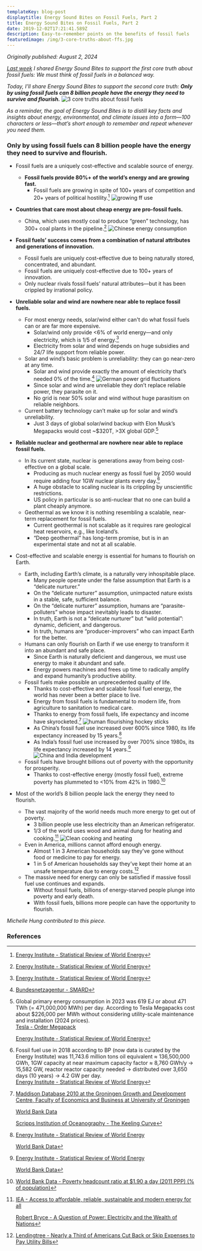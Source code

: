 ```yaml
---
templateKey: blog-post
displaytitle: Energy Sound Bites on Fossil Fuels, Part 2
title: Energy Sound Bites on Fossil Fuels, Part 2
date: 2019-12-02T17:21:41.589Z
description: Easy-to-remember points on the benefits of fossil fuels
featuredimage: /img/3-core-truths-about-ffs.jpg
---
```

_Originally published: August 2, 2024_

_[Last week](https://energytalkingpoints.com/energy-sound-bites-on-fossil-fuels-part-1/) I shared Energy Sound Bites to support the first core truth about fossil fuels: We must think of fossil fuels in a balanced way._

_Today, I’ll share Energy Sound Bites to support the second core truth:_ ***Only by using fossil fuels can 8 billion people have the energy they need to survive and flourish.***
    ![3 core truths about fossil fuels](/img/3-core-truths-about-ffs.jpg)

_As a reminder, the goal of Energy Sound Bites is to distill key facts and insights about energy, environmental, and climate issues into a form—100 characters or less—that’s short enough to remember and repeat whenever you need them._

### Only by using fossil fuels can 8 billion people have the energy they need to survive and flourish.

- Fossil fuels are a uniquely cost-effective and scalable source of energy.

    - **Fossil fuels provide 80%+ of the world’s energy and are growing fast.**
        - Fossil fuels are growing in spite of 100+ years of competition and 20+ years of political hostility.[^1]
        ![growing ff use](/img/growing-ff-use.jpg)

- **Countries that care most about cheap energy are pro-fossil fuels.**
    - China, which uses mostly coal to produce “green” technology, has 300+ coal plants in the pipeline.[^2]
    ![Chinese energy consumption](/img/chinese-energy-cons.jpg)

- **Fossil fuels’ success comes from a combination of natural attributes and generations of innovation.**
    - Fossil fuels are uniquely cost-effective due to being naturally stored, concentrated, and abundant.
    - Fossil fuels are uniquely cost-effective due to 100+ years of innovation.
    - Only nuclear rivals fossil fuels’ natural attributes—but it has been crippled by irrational policy.

- **Unreliable solar and wind are nowhere near able to replace fossil fuels.**
    - For most energy needs, solar/wind either can't do what fossil fuels can or are far more expensive.
        - Solar/wind only provide <6% of world energy—and only electricity, which is 1/5 of energy.[^3]
        - Electricity from solar and wind depends on huge subsidies and 24/7 life support from reliable power.
    - Solar and wind’s basic problem is unreliability: they can go near-zero at any time.
        - Solar and wind provide exactly the amount of electricity that’s needed 0% of the time.[^4]
        ![German power grid fluctuations](/img/image-18-solar-and-wind-in-germany-during-week-17-2020.jpg)
        - Since solar and wind are unreliable they don’t replace reliable power, they parasite on it.
        - No grid is near 50% solar and wind without huge parasitism on reliable neighbors.
    - Current battery technology can’t make up for solar and wind’s unreliability.
        - Just 3 days of global solar/wind backup with Elon Musk’s Megapacks would cost ~$320T, >3X global GDP.[^5]

- **Reliable nuclear and geothermal are nowhere near able to replace fossil fuels.**
    - In its current state, nuclear is generations away from being cost-effective on a global scale.
        - Producing as much nuclear energy as fossil fuel by 2050 would require adding four 1GW nuclear plants every day.[^6]
        - A huge obstacle to scaling nuclear is its crippling by unscientific restrictions.
        - US policy in particular is so anti-nuclear that no one can build a plant cheaply anymore.
    - Geothermal as we know it is nothing resembling a scalable, near-term replacement for fossil fuels.
        - Current geothermal is not scalable as it requires rare geological heat reservoirs, e.g., like Iceland’s.
        - “Deep geothermal” has long-term promise, but is in an experimental state and not at all scalable.

- Cost-effective and scalable energy is essential for humans to flourish on Earth.
    - Earth, including Earth’s climate, is a naturally very inhospitable place.
        - Many people operate under the false assumption that Earth is a “delicate nurturer.”
        - On the “delicate nurturer” assumption, unimpacted nature exists in a stable, safe, sufficient balance.
        - On the “delicate nurturer” assumption, humans are “parasite-polluters” whose impact inevitably leads to disaster.
        - In truth, Earth is not a “delicate nurturer” but “wild potential”: dynamic, deficient, and dangerous.
        - In truth, humans are “producer-improvers” who can impact Earth for the better.
    - Humans can only flourish on Earth if we use energy to transform it into an abundant and safe place.
        - Since Earth is naturally deficient and dangerous, we must use energy to make it abundant and safe.
        - Energy powers machines and frees up time to radically amplify and expand humanity’s productive ability.
    - Fossil fuels make possible an unprecedented quality of life.
        - Thanks to cost-effective and scalable fossil fuel energy, the world has never been a better place to live.
        - Energy from fossil fuels is fundamental to modern life, from agriculture to sanitation to medical care.
        - Thanks to energy from fossil fuels, life expectancy and income have skyrocketed.[^7]
        ![human flourishing hockey sticks](/img/hydrocarbons-and-human-flourishing-hockey-sticks.png)
        - As China’s fossil fuel use increased over 600% since 1980, its life expectancy increased by 15 years.[^8]
        - As India’s fossil fuel use increased by over 700% since 1980s, its life expectancy increased by 14 years.[^9]
        ![China and India development](/img/energy-use-vs-life-expectancy-at-birth.jpg)
    - Fossil fuels have brought billions out of poverty with the opportunity for prosperity.
        - Thanks to cost-effective energy (mostly fossil fuel), extreme poverty has plummeted to <10% from 42% in 1980.[^10]

- Most of the world’s 8 billion people lack the energy they need to flourish.
    - The vast majority of the world needs much more energy to get out of poverty.
        - 3 billion people use less electricity than an American refrigerator.
        - 1/3 of the world uses wood and animal dung for heating and cooking.[^11]
        ![Clean cooking and heating](/img/art-b-33-of-the-world-uses-wood-and-dung.png)
    - Even in America, millions cannot afford enough energy.
        - Almost 1 in 3 American households say they’ve gone without food or medicine to pay for energy.
        - 1 in 5 of American households say they’ve kept their home at an unsafe temperature due to energy costs.[^12]
    - The massive need for energy can only be satisfied if massive fossil fuel use continues and expands.
        - Without fossil fuels, billions of energy-starved people plunge into poverty and early death.
        - With fossil fuels, billions more people can have the opportunity to flourish.


_Michelle Hung contributed to this piece._


### References

[^1]: [Energy Institute - Statistical Review of World Energy](https://www.energyinst.org/statistical-review)

[^2]: [Energy Institute - Statistical Review of World Energy](https://www.energyinst.org/statistical-review)

[^3]: [Energy Institute - Statistical Review of World Energy](https://www.energyinst.org/statistical-review)

[^4]: [Bundesnetzagentur - SMARD](https://www.smard.de/home)

[^5]:
    Global primary energy consumption in 2023 was 619 EJ or about 471 TWh (= 471,000,000 MWh) per day. According to Tesla Megapacks cost about $226,000 per MWh without considering utility-scale maintenance and installation (2024 prices).\
    [Tesla - Order Megapack](https://www.tesla.com/megapack/design)

    [Energy Institute - Statistical Review of World Energy](https://www.energyinst.org/statistical-review)

[^6]:
    Fossil fuel use in 2018 according to BP (now data is curated by the Energy Institute) was 11,743.6 million tons oil equivalent ≈ 136,500,000 GWh, 1GW capacity at near maximum capacity factor ≈ 8,760 GWh/y → 15,582 GW, reactor reactor capacity needed → distributed over 3,650 days (10 years) → 4.2 GW per day.\
    [Energy Institute - Statistical Review of World Energy](https://www.energyinst.org/statistical-review)

[^7]:
    [Maddison Database 2010 at the Groningen Growth and Development Centre, Faculty of Economics and Business at University of Groningen](https://www.rug.nl/ggdc/historicaldevelopment/maddison/)

    [World Bank Data](https://data.worldbank.org/)

    [Scripps Institution of Oceanography - The Keeling Curve](https://keelingcurve.ucsd.edu/)

[^8]:
    [Energy Institute - Statistical Review of World Energy](https://www.energyinst.org/statistical-review)

    [World Bank Data](https://data.worldbank.org/)

[^9]:
    [Energy Institute - Statistical Review of World Energy](https://www.energyinst.org/statistical-review)

    [World Bank Data](https://data.worldbank.org/)

[^10]: [World Bank Data - Poverty headcount ratio at $1.90 a day (2011 PPP) (% of population)](https://data.worldbank.org/indicator/SI.POV.DDAY)

[^11]:
    [IEA - Access to affordable, reliable, sustainable and modern energy for all](https://www.iea.org/reports/sdg7-data-and-projections)

    [Robert Bryce - A Question of Power: Electricity and the Wealth of Nations](https://www.amazon.com/Question-Power-Electricity-Wealth-Nations/dp/1610397495/)

[^12]: [Lendingtree - Nearly a Third of Americans Cut Back or Skip Expenses to Pay Utility Bills](https://www.lendingtree.com/personal/energy-bills-study/)
